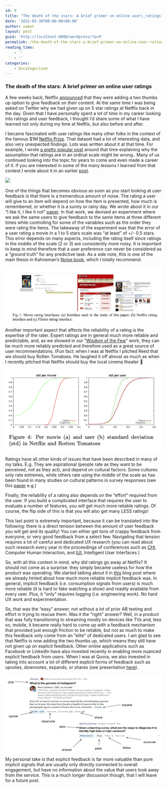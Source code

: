 ```yaml
---
id: 9
title: "The death of the stars: A brief primer on online user\_ratings"
date: '2022-05-30T00:00:00+00:00'
author: xamat
layout: post
guid: 'http://localhost:8080/wordpress/?p=9'
permalink: /the-death-of-the-stars-a-brief-primer-on-online-user-ratings-6740453f27ed/
reading_time:
    - ''
    - ''
categories:
    - Uncategorized
---
```


### The death of the stars: A brief primer on online user ratings

A few weeks back, Netflix [announced](https://about.netflix.com/en/news/two-thumbs-up-even-better-recommendations) that they were adding a two thumbs up option to give feedback on their content. At the same time I was being asked on Twitter why we had given up on 5 star ratings at Netflix back in the day. Given that I have personally spent a lot of time in my career looking into ratings and user feedback, I thought I’d share some of what I have learned not only during my time at Netflix, but also before and after.

I became fascinated with user ratings like many other folks in the context of the famous $1M [Netflix Prize](https://en.wikipedia.org/wiki/Netflix_Prize). That dataset had a lot of interesting data, and also very unexpected findings. Lots was written about it at that time. For example, I wrote [a pretty popular post](http://technocalifornia.blogspot.com/2011/04/recommender-systems-were-doing-it-all.html) around that time explaining why the assumption that ratings are in an ordinal scale might be wrong.. Many of us continued looking into the topic for years to come and even made a career of it. If you are interested in some of the many lessons I learned from that contest I wrote about it in an earlier [post](https://medium.com/p/403d360aaf2).

![](/blog-test/images/01-01.png)

One of the things that becomes obvious as soon as you start looking at user feedback is that there is a tremendous amount of noise. The rating a user will give to an item will depend on how the item is presented, how much is remembered, or whether it is a sunny or rainy day. We wrote about it in our “I like it, I like it not” [paper](https://scholar.google.com/citations?view_op=view_citation&hl=en&user=YYUK51oAAAAJ&citation_for_view=YYUK51oAAAAJ:Y0pCki6q_DkC). In that work, we devised an experiment where we ask the same users to give feedback to the same items at three different times while controlling for some of the variables such as the order they were rating the items. The takeaway of the experiment was that the error of a user rating a movie in a 1 to 5 stars scale was “at least” of +/- 0.5 stars. This error depends on many aspects, including the rating itself since ratings in the middle of the scale (2 or 3) are consistently more noisy. It is important to keep in mind therefore that a user preference can never be considered as a “ground truth” for any predictive task. As a side note, this is one of the main thesis in Kahneman’s [Noise book](https://readnoise.com/), which I totally recommend.

![](/images/01-02.png)

Another important aspect that affects the reliability of a rating is the expertise of the rater. Expert ratings are in general much more reliable and predictable, and, as we showed in our “[Wisdom of the Few](https://scholar.google.com/citations?view_op=view_citation&hl=en&user=YYUK51oAAAAJ&citation_for_view=YYUK51oAAAAJ:IjCSPb-OGe4C)” work, they can be much more reliably predicted and therefore used as a great source of user recommendations. (Fun fact: when I was at Netflix I pitched Reed that we should buy Rotten Tomatoes. He laughed it off almost as much as when I recently pitched that Netflix should buy the local cinema theater 🙂

![](/images/01-03.png)

Ratings have all other kinds of issues that have been described in many of my talks. E.g. They are aspirational (people rate as they want to be perceived, not as they act), and depend on cultural factors: Some cultures only rate extremes, while others rate using the middle of the scale as has been found in many studies on cultural patterns in survey responses (see this [paper](https://www.emerald.com/insight/content/doi/10.1108/02651330710741785/full/html) e.g.)

Finally, the reliability of a rating also depends on the “effort” required from the user. If you build a complicated interface that requires the user to evaluate a number of features, you will get much more reliable ratings. Of course, the flip side of this is that you will also get many LESS ratings!

This last point is extremely important, because it can be translated into the following: there is a direct tension between the amount of user feedback you will get and its quality! You can either get tons of crappy feedback from everyone, or very good feedback from a select few. Navigating that tension requires a lot of careful and dedicated UX research (you can read about such research every year in the proceedings of conferences such as [CHI](https://chi2023.acm.org/), Computer Human Interaction, and [IUI](https://iui.acm.org/2023/), Intelligent User Interfaces )

So, with all this context in mind, why did ratings go away at Netflix? It should not come as a surprise: they simply became useless for how the product was operating. We started talking about it in [this](https://netflixtechblog.com/netflix-recommendations-beyond-the-5-stars-part-1-55838468f429?gi=133a9bbebcac) blog post where we already hinted about how much more reliable implicit feedback was. In general, implicit feedback (i.e. consumption signals from users) is much more reliable (it is hard to fake watching a show) and readily available from every user. Plus, it “only” requires logging (i.e. engineering work). No hard UX work and experimentation.

So, that was the “easy” answer, not without a lot of prior AB testing and effort in trying to rescue them. Was it the “right” answer? Well, in a product that was fully transitioning to streaming mostly on devices like TVs and, less so, mobile, it became really hard to come up with a feedback mechanism that provided just enough friction to be reliable, but not as much to make this feedback only come from an “elite” of dedicated users. I am glad to see that Netflix is now adding the two thumbs up, which means they still have not given up on explicit feedback. Other online applications such as Facebook or LinkedIn have also invested recently in enabling more nuanced explicit feedback from users. When I was at Quora, we also invested in taking into account a lot of different explicit forms of feedback such as upvotes, downvotes, expands, or shares (see presentation [here](https://www.slideshare.net/xamat/machine-learning-for-qa-sites-the-quora-example)).

![](/images/01-04.png)

My personal take is that explicit feedback is far more valuable than pure implicit signals that are usually only directly connected to overall engagement, but have no information about the value that users took away from the service. This is a much longer discussion though, that I will leave for a future post.
